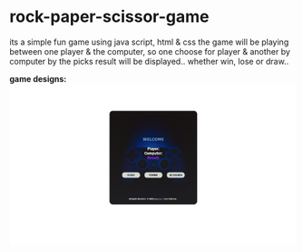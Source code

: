 # rock-paper-scissor-game
its a simple fun game using java script, html &amp; css 
the game will be playing between one player & the computer, so one choose for player & another by computer 
by the picks result will be displayed.. whether win, lose or draw..

<b>game designs: </b>
<img align="left" alt="coding" width="1000" padding-top="50px" src="https://github.com/Diganta02/rock-paper-scissor-game/blob/main/result1.png">


